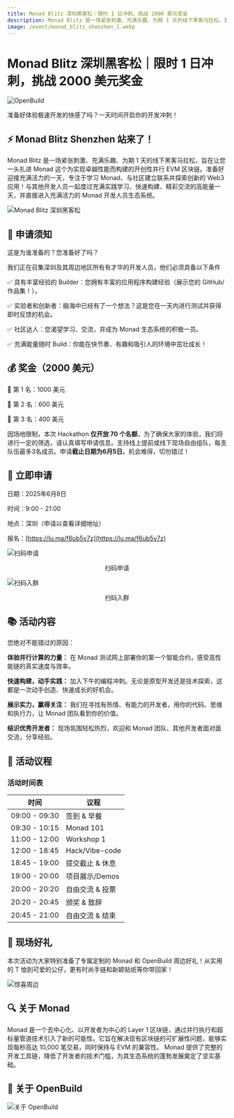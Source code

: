 ```yaml
---
title: Monad Blitz 深圳黑客松｜限时 1 日冲刺，挑战 2000 美元奖金
description: Monad Blitz 是一场紧张刺激、充满乐趣、为期 1 天的线下黑客马拉松，旨在让您一头扎进 Monad 这个为实现卓越性能而构建的开创性并行 EVM 区块链。准备好迎接充满活力的一天，专注于学习 Monad、与社区建立联系并探索创新的 Web3 应用！与其他开发人员一起度过充满实践学习、快速构建、精彩交流的高能量一天，并直接进入充满活力的 Monad 开发人员生态系统。
image: /event/monad_blitz_shenzhen_1.webp
---
```


# Monad Blitz 深圳黑客松｜限时 1 日冲刺，挑战 2000 美元奖金

![OpenBuild](/event/monad_blitz_shenzhen_openbuild.gif)

准备好体验极速开发的快感了吗？一天时间开启你的开发冲刺！

## ⚡️ Monad Blitz Shenzhen 站来了！

Monad Blitz 是一场紧张刺激、充满乐趣、为期 1 天的线下黑客马拉松，旨在让您一头扎进 Monad 这个为实现卓越性能而构建的开创性并行 EVM 区块链。准备好迎接充满活力的一天，专注于学习 Monad、与社区建立联系并探索创新的 Web3 应用！与其他开发人员一起度过充满实践学习、快速构建、精彩交流的高能量一天，并直接进入充满活力的 Monad 开发人员生态系统。

![Monad Blitz 深圳黑客松](/event/monad_blitz_shenzhen_1.webp)

## 🚨  申请须知

这是为谁准备的？您准备好了吗？

我们正在召集深圳及其周边地区所有有才华的开发人员，他们必须具备以下条件

✅ 具有丰富经验的 Builder：您拥有丰富的应用程序构建经验（展示您的 GitHub/作品集！）。

✅ 实验者和创新者：脑海中已经有了一个想法？这是您在一天内进行测试并获得即时反馈的机会。

✅ 社区达人：您渴望学习、交流，并成为 Monad 生态系统的积极一员。

✅ 充满能量随时 Build：你能在快节奏、有趣和吸引人的环境中茁壮成长！

## 💰  奖金（2000 美元）

🥇 第 1 名：1000 美元

🥈 第 2 名：600 美元

🥉 第 3 名：400 美元

因场地限制，本次 Hackathon **仅开放 70 个名额**，为了确保大家的体验，我们将进行一定的筛选，请认真填写申请信息。支持线上提前或线下现场自由组队，每支队伍最多3名成员。申请**截止日期为6月5日**。机会难得，切勿错过！

## 🙋  立即申请

日期：2025年6月8日

时间：9:00 - 21:00

地点：深圳（申请以查看详细地址）

报名：[https://lu.ma/f6ub5v7z](https://lu.ma/f6ub5v7z)

![扫码申请](/event/monad_blitz_shenzhen_2.webp)

<center>扫码申请</center>

![扫码入群](/event/monad_blitz_shenzhen_3.webp)

<center>扫码入群</center>

## 📚  活动内容

您绝对不能错过的原因：

**体验并行计算的力量：** 在 Monad 测试网上部署你的第一个智能合约，感受高性能链的真实速度与效率。

**快速构建，动手实践：** 加入下午的编程冲刺。无论是原型开发还是技术探索，这都是一次动手创造、快速成长的好机会。

**展示实力，赢得关注：** 我们在寻找有热情、有能力的开发者。用你的代码、思维和执行力，让 Monad 团队看到你的价值。

**结识优秀开发者：** 现场氛围轻松热烈，欢迎和 Monad 团队、其他开发者面对面交流，分享经验。

## 🔔  活动议程

### 活动时间表

| 时间 | 议程 |
|------|------|
| 09:00 - 09:30 | 签到 & 早餐 |
| 09:30 - 10:15 | Monad 101  |
| 11:00 - 12:00 | Workshop 1 |
| 12:00 - 18:45 | Hack/Vibe-code |
| 18:45 - 19:00 | 提交截止 & 休息 |
| 19:00 - 20:00 | 项目展示/Demos |
| 20:00 - 20:20 | 自由交流 & 投票 |
| 20:20 - 20:45 | 颁奖 & 致辞 |
| 20:45 - 21:00 | 自由交流 & 结束 |

## 🎁  现场好礼

本次活动为大家特别准备了专属定制的 Monad 和 OpenBuild 周边好礼！从实用的 T 恤到可爱的公仔，更有时尚手链和新颖贴纸等你带回家！

![惊喜周边](/event/monad_blitz_shenzhen_4.webp)

## 🔍  关于 Monad 

Monad 是一个去中心化、以开发者为中心的 Layer 1 区块链，通过并行执行和超标量管道技术引入了新的可能性。它旨在解决现有区块链的可扩展性问题，能够实现每秒高达 10,000 笔交易，同时保持与 EVM 的兼容性。 Monad 提供了完整的开发工具链，降低了开发者的技术门槛，为其生态系统的蓬勃发展奠定了坚实基础。

## 🎈  关于 OpenBuild

![关于 OpenBuild](/event/monad_blitz_shenzhen_5.webp)
